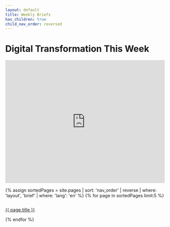 ```yaml
---
layout: default
title: Weekly Briefs
has_children: true
child_nav_order: reversed
---
```


# Digital Transformation This Week

<div>
<iframe width="100%" height="390" frameborder="no" scrolling="no" seamless src="https://share.transistor.fm/e/embracing-digital-this-week/playlist"></iframe>
</div>

{% assign sortedPages = site.pages | sort: 'nav_order' | reverse | where: 'layout', 'brief' | where: 'lang': 'en' %}
{% for page in sortedPages limit:5 %}
<div style="display:flex;">
<p class="episode">
    <a href="{{ page.url }}">{{ page.title }}</a><br>
</p>
</div>
{% endfor %}
